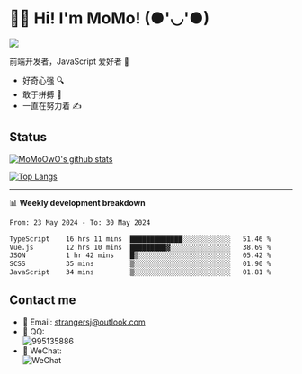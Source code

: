 # 👨‍🎓 Hi! I'm MoMo! (●'◡'●)

[![](https://img.shields.io/badge/-@MoMoOwO-%23181717?style=flat-square&logo=github)](https://github.com/MoMoOwO)

前端开发者，JavaScript 爱好者 💖
- 好奇心强 🔍
- 敢于拼搏 💪
- 一直在努力着 ✍

## Status

[![MoMoOwO's github stats](https://github-readme-stats.vercel.app/api?username=MoMoOwO&show_icons=true&theme=tokyonight)](https://github.com/MoMoOwO)

[![Top Langs](https://github-readme-stats.vercel.app/api/top-langs/?username=MoMoOwO&layout=compact&theme=tokyonight)](https://github.com/MoMoOwO)

---

📊 **Weekly development breakdown**

<!--START_SECTION:waka-->

```txt
From: 23 May 2024 - To: 30 May 2024

TypeScript    16 hrs 11 mins  █████████████░░░░░░░░░░░░   51.46 %
Vue.js        12 hrs 10 mins  █████████▓░░░░░░░░░░░░░░░   38.69 %
JSON          1 hr 42 mins    █▒░░░░░░░░░░░░░░░░░░░░░░░   05.42 %
SCSS          35 mins         ▒░░░░░░░░░░░░░░░░░░░░░░░░   01.90 %
JavaScript    34 mins         ▒░░░░░░░░░░░░░░░░░░░░░░░░   01.81 %
```

<!--END_SECTION:waka-->

## Contact me

- 📧 Email: strangersj@outlook.com
- 🐧 QQ:  
  ![995135886](https://i.loli.net/2020/11/27/Yx6eDSQi34Va5IA.jpg)
- 💭 WeChat:  
  ![WeChat](https://i.loli.net/2020/11/27/wWX6uVoIQqig5KP.jpg)
  
